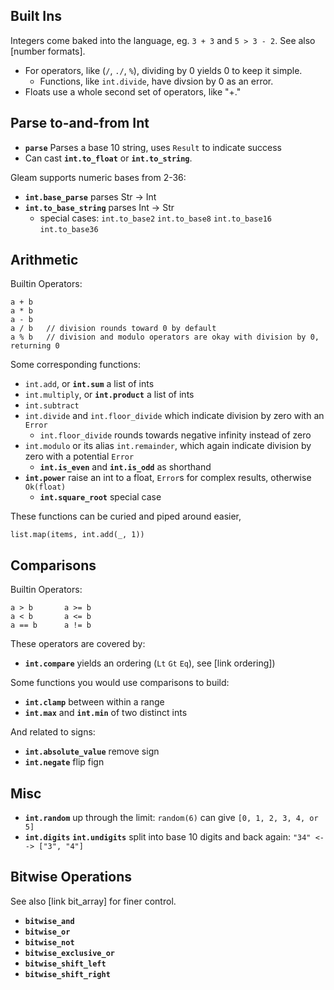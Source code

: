 ## Built Ins

Integers come baked into the language, eg. `3 + 3` and `5 > 3 - 2`. See also [number formats].

- For operators, like (`/`, `./`, `%`), dividing by 0 yields 0 to keep it simple.
  - Functions, like `int.divide`, have divsion by 0 as an error.
- Floats use a whole second set of operators, like "+."

## Parse to-and-from Int

- **`parse`** Parses a base 10 string, uses `Result` to indicate success
- Can cast **`int.to_float`** or **`int.to_string`**.

Gleam supports numeric bases from 2-36:
- **`int.base_parse`** parses Str -> Int
- **`int.to_base_string`** parses Int -> Str
  - special cases: `int.to_base2` `int.to_base8` `int.to_base16` `int.to_base36`

## Arithmetic

Builtin Operators:
```
a + b 
a * b
a - b
a / b   // division rounds toward 0 by default
a % b   // division and modulo operators are okay with division by 0, returning 0
```

Some corresponding functions:

- `int.add`, or **`int.sum`** a list of ints
- `int.multiply`, or **`int.product`** a list of ints
- `int.subtract`
- `int.divide` and `int.floor_divide` which indicate division by zero with an `Error`
  -  `int.floor_divide` rounds towards negative infinity instead of zero
- `int.modulo` or its alias `int.remainder`, which again indicate division by zero with a potential `Error`
  - **`int.is_even`** and **`int.is_odd`** as shorthand 
- **`int.power`** raise an int to a float, `Error`s for complex results, otherwise `Ok(float)`
  - **`int.square_root`** special case

These functions can be curied and piped around easier,
```
list.map(items, int.add(_, 1))
```

## Comparisons

Builtin Operators:
```
a > b       a >= b
a < b       a <= b
a == b      a != b
```

These operators are covered by:
- **`int.compare`** yields an ordering (`Lt` `Gt` `Eq`), see [link ordering])

Some functions you would use comparisons to build:
- **`int.clamp`** between within a range
- **`int.max`** and **`int.min`** of two distinct ints

And related to signs:
- **`int.absolute_value`** remove sign
- **`int.negate`** flip fign

## Misc

- **`int.random`** up through the limit: `random(6)` can give `[0, 1, 2, 3, 4, or 5]`
- **`int.digits`** **`int.undigits`** split into base 10 digits and back again: `"34" <--> ["3", "4"]`

## Bitwise Operations

See also [link bit_array] for finer control.

- **`bitwise_and`**
- **`bitwise_or`**
- **`bitwise_not`**
- **`bitwise_exclusive_or`**
- **`bitwise_shift_left`**
- **`bitwise_shift_right`**
